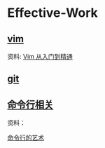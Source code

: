 # Effective-Work


## [vim](vim.md)
资料:
[Vim 从入门到精通](https://github.com/wsdjeg/vim-galore-zh_cn)

## [git](git.md)



## [命令行相关](bash.md)

资料：

[命令行的艺术](https://github.com/jlevy/the-art-of-command-line/blob/master/README-zh.md)